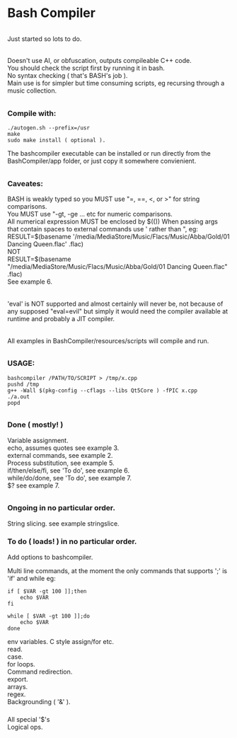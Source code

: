 # Bash Compiler
######
Just started so lots to do.
######
Doesn't use AI, or obfuscation, outputs compileable C++ code.  
You should check the script first by running it in bash.  
No syntax checking ( that's BASH's job ).  
Main use is for simpler but time consuming scripts, eg recursing through a music collection.  
######
### Compile with:
````
./autogen.sh --prefix=/usr
make
sudo make install ( optional ).
````
The bashcompiler executable can be installed or run directly from the BashCompiler/app folder, or just copy it somewhere convienient.  
######
### Caveates:  
BASH is weakly typed so you MUST use "=, ==, <, or >" for string comparisons.  
You MUST use "-gt, -ge ... etc for numeric comparisons.  
All numerical expression MUST be enclosed by $(())  
When passing args that contain spaces to external commands use ' rather than ", eg:  
RESULT=$(basename '/media/MediaStore/Music/Flacs/Music/Abba/Gold/01 Dancing Queen.flac' .flac)  
NOT  
RESULT=$(basename "/media/MediaStore/Music/Flacs/Music/Abba/Gold/01 Dancing Queen.flac" .flac)  
See example 6.  
######
'eval' is NOT supported and almost certainly will never be, not because of any supposed "eval=evil" but simply it would need the compiler available at runtime and probably a JIT compiler.  
######
All examples in BashCompiler/resources/scripts will compile and run.
######
### USAGE:
````
bashcompiler /PATH/TO/SCRIPT > /tmp/x.cpp
pushd /tmp
g++ -Wall $(pkg-config --cflags --libs Qt5Core ) -fPIC x.cpp
./a.out
popd
````
######
### Done ( mostly! )

Variable assignment.  
echo, assumes quotes see example 3.  
external commands, see example 2.  
Process substitution, see example 5.  
if/then/else/fi, see 'To do', see example 6.  
while/do/done, see 'To do', see example 7.  
$? see example 7.  
######

### Ongoing in no particular order. 
String slicing. see example stringslice.  
###

### To do ( loads! ) in no particular order.  

Add options to bashcompiler.  

Multi line commands, at the moment the only commands that supports ';' is 'if' and while eg:
````
if [ $VAR -gt 100 ]];then
	echo $VAR
fi

while [ $VAR -gt 100 ]];do
	echo $VAR
done

````

env variables.
C style assign/for etc.  
read.  
case.  
for loops.  
Command redirection.  
export.  
arrays.  
regex.  
Backgrounding ( '&' ).  
###
All special '$'s  
Logical ops.  


